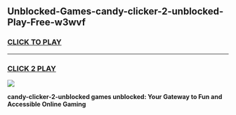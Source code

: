 
## Unblocked-Games-candy-clicker-2-unblocked-Play-Free-w3wvf
<h3>
<a href="https://premium76.site?title=candy-clicker-2-unblocked&ref=12A">CLICK TO PLAY</a></h3>
<hr>

<h3>
<a href="https://premium76.site?title=candy-clicker-2-unblocked&ref=12A">CLICK 2 PLAY</a>
  
</h3>

<a href="https://premium76.site?title=candy-clicker-2-unblocked&ref=12A"><img src="https://clearcache.store/games.png"></a>


**candy-clicker-2-unblocked games unblocked: Your Gateway to Fun and Accessible Online Gaming**

